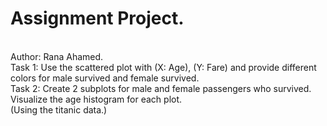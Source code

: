 # Assignment Project.
<br>
Author: Rana Ahamed.
<br>
Task 1: Use the scattered plot with (X: Age), (Y: Fare) and provide different colors for male survived and female survived.
<br>
Task 2: Create 2 subplots for male and female passengers who survived. Visualize the age histogram for each plot.
<br>
(Using the titanic data.)
